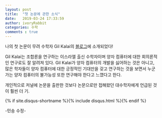 ```yaml
---
layout: post
title:  "첫 논문에 관한 소식"
date:   2019-03-24 17:33:59
author: ivoryRabbit
categories: 수학
comments : true
---
```


나의 첫 논문이 무려 수학자 Gil Kalai의 [블로그](https://gilkalai.wordpress.com/2019/03/15/news-on-fractional-helly-colorful-helly-and-radon/)에 소개되었다! 

Gil Kalai는 조합론을 연구하는 이스라엘 출신 수학자이며 양자 컴퓨터에 대한 회의론적인 연구로도 잘 알려져 있다. Gil Kalai가 양자 컴퓨터의 개발을 싫어하는 것은 아니고, 많은 학자들이 양자 컴퓨터에 대한 긍정적인 기대만을 갖고 연구하는 것을 보면서 누군가는 양자 컴퓨터의 불가능성 또한 연구해야 한다고 느꼈다고 한다.

개인적으로 저널에 논문을 출판한 것보다 논문으로만 접해왔던 대수학자에게 언급된 것이 훨씬 더 기.

{% if site.disqus-shortname %}{% include disqus.html %}{% endif %}
    

-민송 수정-
